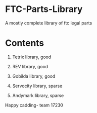 # FTC-Parts-Library
A mostly complete library of ftc legal parts
# Contents
1. Tetrix library, good

2. REV library, good

3. Gobilda library, good

4. Servocity library, sparse

5. Andymark library, sparse

Happy cadding- team 17230
